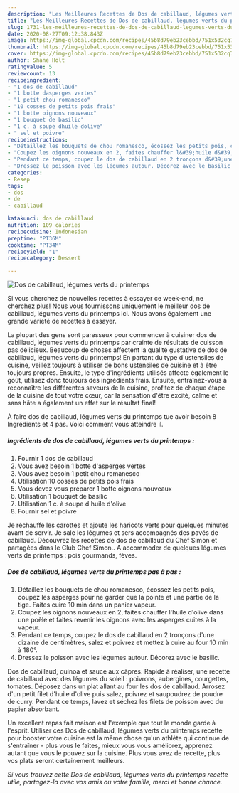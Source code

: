 ```yaml
---
description: "Les Meilleures Recettes de Dos de cabillaud, légumes verts du printemps"
title: "Les Meilleures Recettes de Dos de cabillaud, légumes verts du printemps"
slug: 1731-les-meilleures-recettes-de-dos-de-cabillaud-legumes-verts-du-printemps
date: 2020-08-27T09:12:38.843Z
image: https://img-global.cpcdn.com/recipes/45b8d79eb23cebbd/751x532cq70/dos-de-cabillaud-legumes-verts-du-printemps-photo-principale-de-la-recette.jpg
thumbnail: https://img-global.cpcdn.com/recipes/45b8d79eb23cebbd/751x532cq70/dos-de-cabillaud-legumes-verts-du-printemps-photo-principale-de-la-recette.jpg
cover: https://img-global.cpcdn.com/recipes/45b8d79eb23cebbd/751x532cq70/dos-de-cabillaud-legumes-verts-du-printemps-photo-principale-de-la-recette.jpg
author: Shane Holt
ratingvalue: 5
reviewcount: 13
recipeingredient:
- "1 dos de cabillaud"
- "1 botte dasperges vertes"
- "1 petit chou romanesco"
- "10 cosses de petits pois frais"
- "1 botte oignons nouveaux"
- "1 bouquet de basilic"
- "1 c. à soupe dhuile dolive"
- " sel et poivre"
recipeinstructions:
- "Détaillez les bouquets de chou romanesco, écossez les petits pois, coupez les asperges pour ne garder que la pointe et une partie de la tige. Faites cuire 10 min dans un panier vapeur."
- "Coupez les oignons nouveaux en 2, faites chauffer l&#39;huile d&#39;olive dans une poêle et faites revenir les oignons avec les asperges cuites à la vapeur."
- "Pendant ce temps, coupez le dos de cabillaud en 2 tronçons d&#39;une dizaine de centimètres, salez et poivrez et mettez à cuire au four 10 min à 180°."
- "Dressez le poisson avec les légumes autour. Décorez avec le basilic."
categories:
- Resep
tags:
- dos
- de
- cabillaud

katakunci: dos de cabillaud 
nutrition: 109 calories
recipecuisine: Indonesian
preptime: "PT36M"
cooktime: "PT34M"
recipeyield: "1"
recipecategory: Dessert

---
```



![Dos de cabillaud, légumes verts du printemps](https://img-global.cpcdn.com/recipes/45b8d79eb23cebbd/751x532cq70/dos-de-cabillaud-legumes-verts-du-printemps-photo-principale-de-la-recette.jpg)

Si vous cherchez de nouvelles recettes à essayer ce week-end, ne cherchez plus! Nous vous fournissons uniquement le meilleur dos de cabillaud, légumes verts du printemps ici. Nous avons également une grande variété de recettes à essayer.

La plupart des gens sont paresseux pour commencer à cuisiner dos de cabillaud, légumes verts du printemps par crainte de résultats de cuisson pas délicieux. Beaucoup de choses affectent la qualité gustative de dos de cabillaud, légumes verts du printemps! En partant du type d'ustensiles de cuisine, veillez toujours à utiliser de bons ustensiles de cuisine et à être toujours propres. Ensuite, le type d'ingrédients utilisés affecte également le goût, utilisez donc toujours des ingrédients frais. Ensuite, entraînez-vous à reconnaître les différentes saveurs de la cuisine, profitez de chaque étape de la cuisine de tout votre cœur, car la sensation d'être excité, calme et sans hâte a également un effet sur le résultat final!

<!--inarticleads1-->

À faire dos de cabillaud, légumes verts du printemps tue avoir besoin 8 Ingrédients et 4 pas. Voici comment vous atteindre il.

##### Ingrédients de dos de cabillaud, légumes verts du printemps :

1. Fournir 1 dos de cabillaud
1. Vous avez besoin 1 botte d&#39;asperges vertes
1. Vous avez besoin 1 petit chou romanesco
1. Utilisation 10 cosses de petits pois frais
1. Vous devez vous préparer 1 botte oignons nouveaux
1. Utilisation 1 bouquet de basilic
1. Utilisation 1 c. à soupe d&#39;huile d&#39;olive
1. Fournir  sel et poivre


Je réchauffe les carottes et ajoute les haricots verts pour quelques minutes avant de servir. Je sale les légumes et sers accompagnés des pavés de cabillaud. Découvrez les recettes de dos de cabillaud du Chef Simon et partagées dans le Club Chef Simon.. A accommoder de quelques légumes verts de printemps : pois gourmands, fèves. 

<!--inarticleads2-->

##### Dos de cabillaud, légumes verts du printemps pas à pas :

1. Détaillez les bouquets de chou romanesco, écossez les petits pois, coupez les asperges pour ne garder que la pointe et une partie de la tige. Faites cuire 10 min dans un panier vapeur.
1. Coupez les oignons nouveaux en 2, faites chauffer l&#39;huile d&#39;olive dans une poêle et faites revenir les oignons avec les asperges cuites à la vapeur.
1. Pendant ce temps, coupez le dos de cabillaud en 2 tronçons d&#39;une dizaine de centimètres, salez et poivrez et mettez à cuire au four 10 min à 180°.
1. Dressez le poisson avec les légumes autour. Décorez avec le basilic.


Dos de cabillaud, quinoa et sauce aux câpres. Rapide à réaliser, une recette de cabillaud avec des légumes du soleil : poivrons, aubergines, courgettes, tomates. Déposez dans un plat allant au four les dos de cabillaud. Arrosez d&#39;un petit filet d&#39;huile d&#39;olive puis salez, poivrez et saupoudrez de poudre de curry. Pendant ce temps, lavez et séchez les filets de poisson avec du papier absorbant. 

<!--inarticleads1-->

<p>
Un excellent repas fait maison est l'exemple que tout le monde garde à l'esprit. Utiliser ces Dos de cabillaud, légumes verts du printemps recette pour booster votre cuisine est la même chose qu'un athlète qui continue de s'entraîner - plus vous le faites, mieux vous vous améliorez, apprenez autant que vous le pouvez sur la cuisine. Plus vous avez de recette, plus vos plats seront certainement meilleurs.
</p>

<p>
<i>Si vous trouvez cette Dos de cabillaud, légumes verts du printemps recette utile, partagez-la avec vos amis ou votre famille, merci et bonne chance.</i>
</p>
